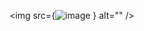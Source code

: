 <img src={![image](https://user-images.githubusercontent.com/68931062/217262364-cdb107ed-dbfb-4c51-bb50-14e4369d8133.png)
} alt="" />
